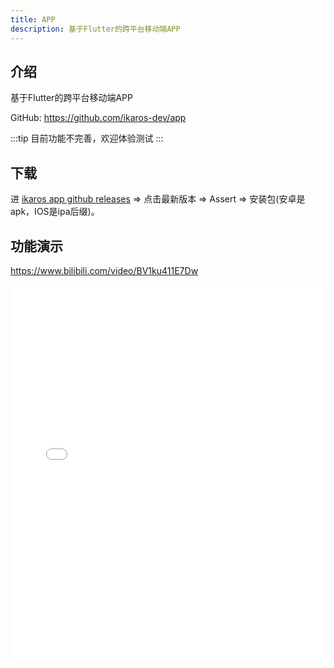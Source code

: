 ```yaml
---
title: APP
description: 基于Flutter的跨平台移动端APP
---
```


## 介绍

基于Flutter的跨平台移动端APP

GitHub: <https://github.com/ikaros-dev/app>

:::tip
目前功能不完善，欢迎体验测试
:::


## 下载

进 [ikaros app github releases](https://github.com/ikaros-dev/app/releases) => 点击最新版本 => Assert
=> 安装包(安卓是apk，IOS是ipa后缀)。

## 功能演示

<https://www.bilibili.com/video/BV1ku411E7Dw>

<iframe src="//player.bilibili.com/player.html?aid=532195227&bvid=BV1ku411E7Dw&cid=1231958328&page=1&autoplay=0" scrolling="no" border="0" frameborder="no" framespacing="0" allowfullscreen="true" width='100%' height='600px'> </iframe>
